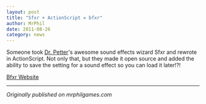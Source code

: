 ```yaml
---
layout: post
title: "Sfxr + ActionScript = bfxr"
author: MrPhil
date: 2011-08-26
category: news
---
```


Someone took [Dr. Petter](http://drpetter.se/)'s awesome sound effects wizard Sfxr and rewrote in ActionScript. Not only that, but they made it open source and added the ability to save the setting for a sound effect so you can load it later!?!  

[Bfxr Website](http://www.bfxr.net/)

---
*Originally published on mrphilgames.com*